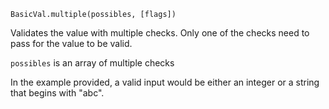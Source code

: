 ```BasicVal.multiple(possibles, [flags])```

Validates the value with multiple checks. Only one of the checks need to pass for the value to be valid.

```possibles``` is an array of multiple checks

In the example provided, a valid input would be either an integer or a string that begins with "abc".